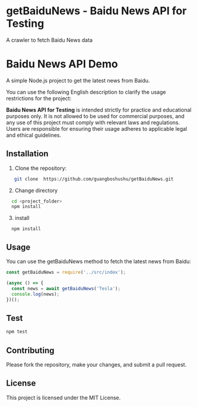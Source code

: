# getBaiduNews - Baidu News API for Testing
A crawler to fetch Baidu News data

# Baidu News API Demo

A simple Node.js project to get the latest news from Baidu.

You can use the following English description to clarify the usage restrictions for the project:

**Baidu News API for Testing**  is intended strictly for practice and educational purposes only. It is not allowed to be used for commercial purposes, and any use of this project must comply with relevant laws and regulations. Users are responsible for ensuring their usage adheres to applicable legal and ethical guidelines.


## Installation

1. Clone the repository:
```bash
   git clone  https://github.com/guangboshushu/getBaiduNews.git
```
2. Change directory
```bash
  cd <project_folder>
  npm install
```  
3. install
```  
  npm install
```  


## Usage
You can use the getBaiduNews method to fetch the latest news from Baidu:

```js
const getBaiduNews = require('../src/index');

(async () => {
  const news = await getBaiduNews('Tesla');
  console.log(news);
})();
```
## Test
```bash
npm test
```

## Contributing
Please fork the repository, make your changes, and submit a pull request.

## License
This project is licensed under the MIT License.
